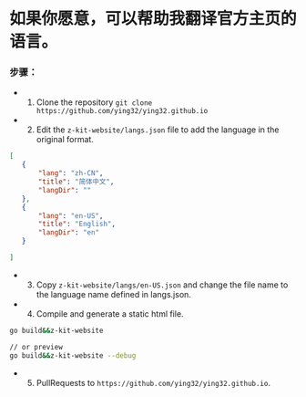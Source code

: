  
 
 # 如果你愿意，可以帮助我翻译官方主页的语言。
 
 ### 步骤： 
 
 * 1. Clone the repository `git clone https://github.com/ying32/ying32.github.io`
 * 2. Edit the `z-kit-website/langs.json` file to add the language in the original format.
 ```json
[
    {
        "lang": "zh-CN",
        "title": "简体中文",
        "langDir": ""
    },
    {
        "lang": "en-US",
        "title": "English",
        "langDir": "en"
    }

]
``` 

* 3. Copy `z-kit-website/langs/en-US.json` and change the file name to the language name defined in langs.json.

* 4. Compile and generate a static html file.
```bash
go build&&z-kit-website

// or preview
go build&&z-kit-website --debug
```

* 5. PullRequests to `https://github.com/ying32/ying32.github.io`.